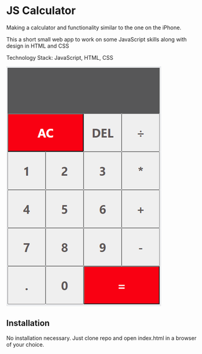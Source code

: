 # JS Calculator

Making a calculator and functionality similar to the one on the iPhone.

This a short small web app to work on some JavaScript skills along with design in HTML and CSS

Technology Stack: JavaScript, HTML, CSS

![Screenshot](calculator.png)

## Installation

No installation necessary. Just clone repo and open index.html in a browser of your choice.

